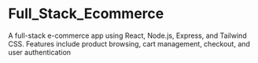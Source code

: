 # Full_Stack_Ecommerce
 A full-stack e-commerce app using React, Node.js, Express, and Tailwind CSS. Features include product browsing, cart management, checkout, and user authentication
